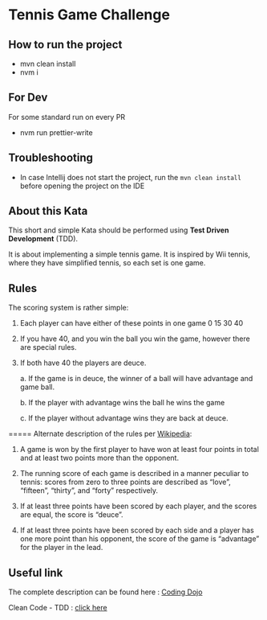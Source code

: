 # Tennis Game Challenge

## How to run the project
- mvn clean install
- nvm i

## For Dev
For some standard run on every PR
- nvm run prettier-write

## Troubleshooting
 - In case Intellij does not start the project, run the `mvn clean install` before opening the project on the IDE

## About this Kata

This short and simple Kata should be performed using  **Test Driven Development**  (TDD).

It is about implementing a simple tennis game. It is inspired by Wii tennis, where they have simplified tennis, so each set is one game.

## Rules

The scoring system is rather simple:

1.  Each player can have either of these points in one game 0 15 30 40

2.  If you have 40, and you win the ball you win the game, however there are special rules.

3.  If both have 40 the players are deuce.

    a. If the game is in deuce, the winner of a ball will have advantage and game ball.

    b. If the player with advantage wins the ball he wins the game

    c. If the player without advantage wins they are back at deuce.


===== Alternate description of the rules per  [Wikipedia](http://en.wikipedia.org/wiki/Tennis#Scoring):

1.  A game is won by the first player to have won at least four points in total and at least two points more than the opponent.

2.  The running score of each game is described in a manner peculiar to tennis: scores from zero to three points are described as “love”, “fifteen”, “thirty”, and “forty” respectively.

3.  If at least three points have been scored by each player, and the scores are equal, the score is “deuce”.

4.  If at least three points have been scored by each side and a player has one more point than his opponent, the score of the game is “advantage” for the player in the lead.


## Useful link

The complete description can be found here :  [Coding Dojo](http://codingdojo.org/kata/Tennis/)

Clean Code - TDD :  [click here](https://cleancoders.com/episode/clean-code-episode-6-p1)